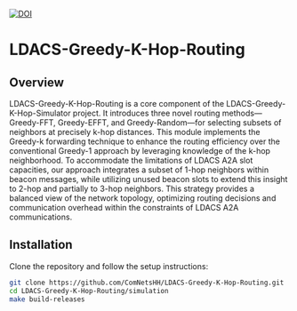 [![DOI](https://zenodo.org/badge/DOI/10.5281/zenodo.10995594.svg)](https://doi.org/10.5281/zenodo.10995594)

# LDACS-Greedy-K-Hop-Routing

## Overview
LDACS-Greedy-K-Hop-Routing is a core component of the LDACS-Greedy-K-Hop-Simulator project. It introduces three novel routing methods—Greedy-FFT, Greedy-EFFT, and Greedy-Random—for selecting subsets of neighbors at precisely k-hop distances. This module implements the Greedy-k forwarding technique to enhance the routing efficiency over the conventional Greedy-1 approach by leveraging knowledge of the k-hop neighborhood. To accommodate the limitations of LDACS A2A slot capacities, our approach integrates a subset of 1-hop neighbors within beacon messages, while utilizing unused beacon slots to extend this insight to 2-hop and partially to 3-hop neighbors. This strategy provides a balanced view of the network topology, optimizing routing decisions and communication overhead within the constraints of LDACS A2A communications.

## Installation
Clone the repository and follow the setup instructions:
```bash
git clone https://github.com/ComNetsHH/LDACS-Greedy-K-Hop-Routing.git
cd LDACS-Greedy-K-Hop-Routing/simulation
make build-releases
```
